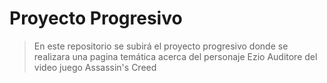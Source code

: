 # Proyecto Progresivo
>En este repositorio se subirá el proyecto progresivo donde se realizara una pagina temática acerca del personaje Ezio Auditore del video juego Assassin's Creed
